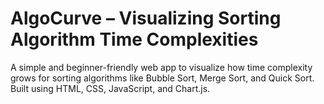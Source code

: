 # AlgoCurve – Visualizing Sorting Algorithm Time Complexities

A simple and beginner-friendly web app to visualize how time complexity grows for sorting algorithms like Bubble Sort, Merge Sort, and Quick Sort. Built using HTML, CSS, JavaScript, and Chart.js.
